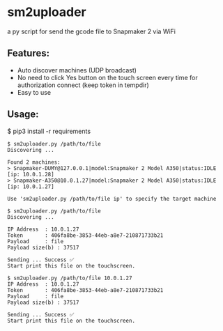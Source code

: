 # sm2uploader
a py script for send the gcode file to Snapmaker 2 via WiFi

## Features:
- Auto discover machines (UDP broadcast)
- No need to click Yes button on the touch screen every time for authorization connect (keep token in tempdir)
- Easy to use

## Usage:
$ pip3 install -r requirements

```
$ sm2uploader.py /path/to/file
Discovering ...

Found 2 machines:
> Snapmaker-DUMY@127.0.0.1|model:Snapmaker 2 Model A350|status:IDLE [ip: 10.0.1.28]
> Snapmaker-A350@10.0.1.27|model:Snapmaker 2 Model A350|status:IDLE [ip: 10.0.1.27]

Use 'sm2uploader.py /path/to/file ip' to specify the target machine

$ sm2uploader.py /path/to/file
Discovering ...

IP Address	: 10.0.1.27
Token		: 406fa8be-3853-44eb-a8e7-210871733b21
Payload		: file
Payload size(b)	: 37517

Sending ... Success ✅
Start print this file on the touchscreen.

$ sm2uploader.py /path/to/file 10.0.1.27
IP Address	: 10.0.1.27
Token		: 406fa8be-3853-44eb-a8e7-210871733b21
Payload		: file
Payload size(b)	: 37517

Sending ... Success ✅
Start print this file on the touchscreen.
```

